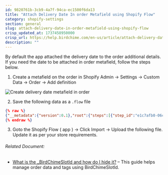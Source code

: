 ```yaml
---
id: 9820761b-3cb9-4a7f-94ca-ec1500f6da13
title: "Attach Delivery Date In order Metafield using Shopify Flow"
category: shopify-settings
section: general
slug: attach-delivery-date-in-order-metafield-using-shopify-flow
crisp_updated_at: 1737458950000
crisp_url: https://help.birdchime.com/en-us/article/attach-delivery-date-in-order-metafield-using-shopify-flow-14l1gfc/
description: ""
---
```


By default the app attached the delivery date to the order additional details. If you need the date to be attached in order metafield, follow the steps below.

1. Create a metafield on the order in Shopify Admin -> Settings -> Custom Data -> Order -> Add definition

![Create delivery date metafield in order](https://storage.crisp.chat/users/helpdesk/website/ca826b447482b000/image_1oumdbh.png)

2. Save the following data as a `.flow` file

```json
{% raw %}
{"__metadata":{"version":0.1},"root":{"steps":[{"step_id":"e1c7afb0-06cc-11ef-87c5-3d3abc71e1d1","step_position":[1260,1080],"config_field_values":[{"config_field_id":"condition","value":"{\"uuid\":\"87a5ed54-06cf-11ef-87c5-3d3abc71e1d1\",\"lhs\":{\"uuid\":\"87a5c641-06cf-11ef-87c5-3d3abc71e1d1\",\"parent_uuid\":\"87a5ed54-06cf-11ef-87c5-3d3abc71e1d1\",\"array_path\":{\"uuid\":\"87a5c642-06cf-11ef-87c5-3d3abc71e1d1\",\"parent_uuid\":\"87a5c641-06cf-11ef-87c5-3d3abc71e1d1\",\"value\":\"order.customAttributes\",\"comparison_value_type\":\"EnvironmentValue\"},\"array_item_key\":{\"uuid\":\"87a5c643-06cf-11ef-87c5-3d3abc71e1d1\",\"parent_uuid\":\"87a5c641-06cf-11ef-87c5-3d3abc71e1d1\",\"value\":\"customAttributes_item\",\"comparison_value_type\":\"EnvironmentValue\"},\"operation\":{\"uuid\":\"87a5ed50-06cf-11ef-87c5-3d3abc71e1d1\",\"parent_uuid\":\"87a5c641-06cf-11ef-87c5-3d3abc71e1d1\",\"lhs\":{\"uuid\":\"87a5ed51-06cf-11ef-87c5-3d3abc71e1d1\",\"parent_uuid\":\"87a5ed50-06cf-11ef-87c5-3d3abc71e1d1\",\"lhs\":{\"uuid\":\"87a5ed52-06cf-11ef-87c5-3d3abc71e1d1\",\"parent_uuid\":\"87a5ed51-06cf-11ef-87c5-3d3abc71e1d1\",\"value\":\"customAttributes_item.key\",\"comparison_value_type\":\"EnvironmentValue\",\"full_environment_path\":\"customAttributes_item.key\"},\"rhs\":{\"uuid\":\"90af01c0-06cf-11ef-87c5-3d3abc71e1d1\",\"parent_uuid\":\"87a5ed51-06cf-11ef-87c5-3d3abc71e1d1\",\"value\":\"Delivery Date\",\"comparison_value_type\":\"LiteralValue\"},\"value_type\":\"EnvironmentScalarDefinition:String\",\"operator\":\"==\",\"operation_type\":\"Comparison\"},\"operator\":\"AND\",\"operation_type\":\"LogicalExpression\"},\"operator\":\"ANY\",\"operation_type\":\"ArrayExpression\"},\"operator\":\"AND\",\"operation_type\":\"LogicalExpression\"}"}],"task_id":"shopify::flow::condition","task_version":"0.1","task_type":"CONDITION","description":"Check if Delivery Date key exists","note":null,"name":null},{"step_id":"aa59e630-06cf-11ef-87c5-3d3abc71e1d1","step_position":[1620,1080],"config_field_values":[{"config_field_id":"order_id","value":"order.id"},{"config_field_id":"namespace","value":"bird_app"},{"config_field_id":"key","value":"delivery_date"},{"config_field_id":"value","value":"{% for customAttributes_item in order.customAttributes %}\n  {% if customAttributes_item.key == 'Delivery Date' %}\n    {{ customAttributes_item.value | date: \"%Y-%m-%d\" }}\n  {% endif %}\n{% endfor %}"},{"config_field_id":"value_type","value":"date"}],"task_id":"shopify::admin::add_order_metafield","task_version":"0.1","task_type":"ACTION","description":null,"note":null,"name":null},{"step_id":"018f2f6c-d5e9-74bb-971d-438ebae90ae1","step_position":[900,1080],"config_field_values":[],"task_id":"shopify::admin::order_created","task_version":"0.1","task_type":"TRIGGER","description":null,"note":null,"name":null}],"links":[{"from_step_id":"e1c7afb0-06cc-11ef-87c5-3d3abc71e1d1","from_port_id":"true","to_step_id":"aa59e630-06cf-11ef-87c5-3d3abc71e1d1","to_port_id":"input"},{"from_step_id":"018f2f6c-d5e9-74bb-971d-438ebae90ae1","from_port_id":"output","to_step_id":"e1c7afb0-06cc-11ef-87c5-3d3abc71e1d1","to_port_id":"input"}],"patched_fields":[],"workflow_name":"Bird Update Metafield: Delivery Date"}}
{% endraw %}
```

3. Goto the Shopify Flow ( app ) -> Click Import -> Upload the following file. Update it as per your store requirements.

###### Related Document:

* [What is the _BirdChimeSlotId and how do I hide it?](https://help.birdchime.com/en-us/article/what-is-the-birdchimeslotid-and-how-do-i-hide-it-jghlmi/) – This guide helps manage order data and tags using BirdChimeSlotId.
